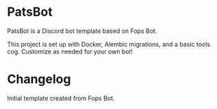 # PatsBot

PatsBot is a Discord bot template based on Fops Bot.

This project is set up with Docker, Alembic migrations, and a basic tools cog. Customize as needed for your own bot!

# Changelog

Initial template created from Fops Bot. 